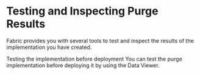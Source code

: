 # Testing and Inspecting Purge Results

Fabric provides you with several tools to test and inspect the results of the implementation you have created. 



Testing the implementation before deployment
You can test the purge implementation before deploying it by using the Data Viewer. 